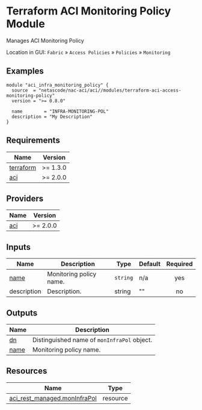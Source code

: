 <!-- BEGIN_TF_DOCS -->
# Terraform ACI Monitoring Policy Module

Manages ACI Monitoring Policy

Location in GUI:
`Fabric` » `Access Policies` » `Policies` » `Monitoring`

## Examples

```hcl
module "aci_infra_monitoring_policy" {
  source  = "netascode/nac-aci/aci//modules/terraform-aci-access-monitoring-policy"
  version = ">= 0.8.0"

  name        = "INFRA-MONITORING-POL"
  description = "My Description"
}
```

## Requirements

| Name | Version |
|------|---------|
| <a name="requirement_terraform"></a> [terraform](#requirement\_terraform) | >= 1.3.0 |
| <a name="requirement_aci"></a> [aci](#requirement\_aci) | >= 2.0.0 |

## Providers

| Name | Version |
|------|---------|
| <a name="provider_aci"></a> [aci](#provider\_aci) | >= 2.0.0 |

## Inputs

| Name | Description | Type | Default | Required |
|------|-------------|------|---------|:--------:|
| <a name="input_name"></a> [name](#input\_name) | Monitoring policy name. | `string` | n/a | yes |
| <a name="input_description"></a> description | Description. | string | "" | no |

## Outputs

| Name | Description |
|------|-------------|
| <a name="output_dn"></a> [dn](#output\_dn) | Distinguished name of `monInfraPol` object. |
| <a name="output_name"></a> [name](#output\_name) | Monitoring policy name. |

## Resources

| Name | Type |
|------|------|
| [aci_rest_managed.monInfraPol](https://registry.terraform.io/providers/CiscoDevNet/aci/latest/docs/resources/rest_managed) | resource |
<!-- END_TF_DOCS -->